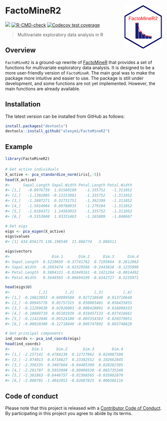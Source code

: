 
<!-- README.md is generated from README.Rmd. Please edit that file -->

# FactoMineR2 <a href=#><img src='man/figures/sticker.png' align="right" width="120" /></a>

<!-- badges: start -->

![](https://img.shields.io/badge/github%20version-0.4.0-orange.svg)
[![R-CMD-check](https://github.com/alexym1/FactoMineR2/actions/workflows/R-CMD-check.yaml/badge.svg)](https://github.com/alexym1/FactoMineR2/actions/workflows/R-CMD-check.yaml)
[![Codecov test
coverage](https://codecov.io/gh/alexym1/FactoMineR2/branch/master/graph/badge.svg)](https://app.codecov.io/gh/alexym1/FactoMineR2?branch=master)
<!-- badges: end -->

> Multivariate exploratory data analysis in R

## Overview

`FactoMineR2` is a ground-up rewrite of
[FactoMineR](https://github.com/husson/FactoMineR/tree/master) that
provides a set of functions for multivariate exploratory data analysis.
It is designed to be a more user-friendly version of `FactoMineR`. The
main goal was to make the package more intuitive and easier to use. The
package is still under development, and some functions are not yet
implemented. However, the main functions are already available.

## Installation

The latest version can be installed from GitHub as follows:

``` r
install.packages("devtools")
devtools::install_github("alexym1/FactoMineR2")
```

## Example

``` r
library(FactoMineR2)

# Get active individuals
X_active <- pca_standardize_norm(iris[,-5])
head(X_active)
#>      Sepal.Length Sepal.Width Petal.Length Petal.Width
#> [1,]   -0.8976739  1.01560199    -1.335752   -1.311052
#> [2,]   -1.1392005 -0.13153881    -1.335752   -1.311052
#> [3,]   -1.3807271  0.32731751    -1.392399   -1.311052
#> [4,]   -1.5014904  0.09788935    -1.279104   -1.311052
#> [5,]   -1.0184372  1.24503015    -1.335752   -1.311052
#> [6,]   -0.5353840  1.93331463    -1.165809   -1.048667
```

``` r
# Get eigs
eigs <- pca_eigen(X_active)
eigs$values
#> [1] 434.856175 136.190540  21.866774   3.086511
```

``` r
eigs$vectors
#>                   Dim.1       Dim.2      Dim.3      Dim.4
#> Sepal.Length  0.5210659 -0.37741762  0.7195664  0.2612863
#> Sepal.Width  -0.2693474 -0.92329566 -0.2443818 -0.1235096
#> Petal.Length  0.5804131 -0.02449161 -0.1421264 -0.8014492
#> Petal.Width   0.5648565 -0.06694199 -0.6342727  0.5235971
```

``` r
head(eigs$U)
#>             [,1]        [,2]         [,3]         [,4]
#> [1,] -0.10823953 -0.04099580  0.027218646  0.013710648
#> [2,] -0.09945776  0.05757315  0.050003401  0.058435855
#> [3,] -0.11299630  0.02920003 -0.009420891  0.016098333
#> [4,] -0.10989710  0.05101939 -0.019457133 -0.037416661
#> [5,] -0.11422046 -0.05524180 -0.003354363 -0.020379051
#> [6,] -0.09920300 -0.12718049 -0.005747892  0.003748828
```

``` r
# Get principal components
ind_coords <- pca_ind_coords(eigs)
head(ind_coords)
#>          Dim.1      Dim.2       Dim.3        Dim.4
#> [1,] -2.257141 -0.4784238  0.12727962  0.024087508
#> [2,] -2.074013  0.6718827  0.23382552  0.102662845
#> [3,] -2.356335  0.3407664 -0.04405390  0.028282305
#> [4,] -2.291707  0.5953999 -0.09098530 -0.065735340
#> [5,] -2.381863 -0.6446757 -0.01568565 -0.035802870
#> [6,] -2.068701 -1.4842053 -0.02687825  0.006586116
```

## Code of conduct

Please note that this project is released with a [Contributor Code of
Conduct](https://alexym1.github.io/FactoMineR2/CONTRIBUTING.html). By
participating in this project you agree to abide by its terms.
